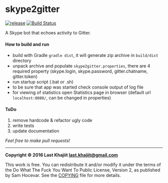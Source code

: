 # skype2gitter

[![release](https://img.shields.io/badge/release-v0.0.1-brightgreen.png?style=default)](https://github.com/last-khajiit/skype2gitter/releases/latest) [![Build Status](https://travis-ci.org/last-khajiit/skype2gitter.svg?branch=master)](https://travis-ci.org/last-khajiit/skype2gitter)

A Skype bot that echoes activity to Gitter.

#### How to build and run
- build with Gradle `gradle dist`, it will generate zip archive in `build/dist` directory
- unpack archive and populate `skype2gitter.properties`, there are 4 required property (skype.login, skype.password, gitter.chatname, gitter.token)
- run startup script (.bat or .sh)
- to be sure that app was started check console output of log file
- for viewing of statistics open Statistics page in browser (default url `localhost:8080/`, can be changed in properties)


#### ToDo
1. remove hardcode & refactor ugly code
2. write tests
3. update documentation

*Feel free to make pull requests!*


---

**Copyright © 2016 Last Khajiit <last.khajiit@gmail.com>**

This work is free. You can redistribute it and/or modify it under the
terms of the Do What The Fuck You Want To Public License, Version 2,
as published by Sam Hocevar. See the [COPYING](https://raw.githubusercontent.com/last-khajiit/skype2gitter/master/copying.txt) file for more details.

